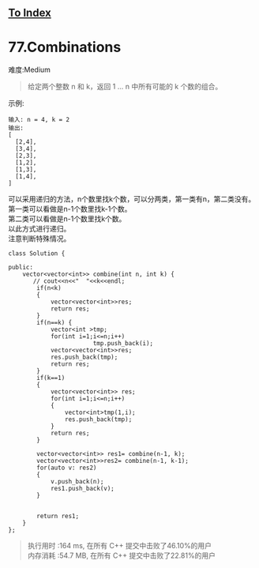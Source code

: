 [To Index](/index.md)
---
# 77.Combinations
难度:Medium
> 给定两个整数 n 和 k，返回 1 ... n 中所有可能的 k 个数的组合。

示例:

```
输入: n = 4, k = 2
输出:
[
  [2,4],
  [3,4],
  [2,3],
  [1,2],
  [1,3],
  [1,4],
]
```

可以采用递归的方法，n个数里找k个数，可以分两类，第一类有n，第二类没有。    
第一类可以看做是n-1个数里找k-1个数。    
第二类可以看做是n-1个数里找k个数。    
以此方式进行递归。    
注意判断特殊情况。    

```
class Solution {

public:
    vector<vector<int>> combine(int n, int k) {
       // cout<<n<<"  "<<k<<endl;
        if(n<k) 
        {
            vector<vector<int>>res;
            return res;
        }
        if(n==k) {
            vector<int >tmp;
            for(int i=1;i<=n;i++)
                        tmp.push_back(i);
            vector<vector<int>>res;
            res.push_back(tmp);
            return res;
        }
        if(k==1)
        {
            vector<vector<int>> res;
            for(int i=1;i<=n;i++)
            {
                vector<int>tmp(1,i);
                res.push_back(tmp);
            }
            return res;
        }

        vector<vector<int>> res1= combine(n-1, k);
        vector<vector<int>>res2= combine(n-1, k-1);
        for(auto v: res2)
        {
            v.push_back(n);
            res1.push_back(v);
        }


        return res1;
    }
};
```

> 执行用时 :164 ms, 在所有 C++ 提交中击败了46.10%的用户   
内存消耗 :54.7 MB, 在所有 C++ 提交中击败了22.81%的用户

